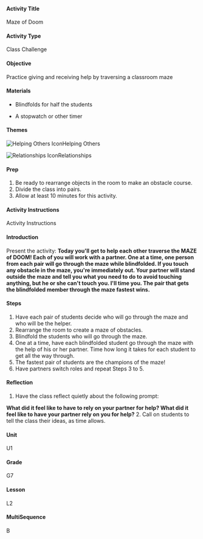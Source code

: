 #### Activity Title
Maze of Doom
#### Activity Type
Class Challenge
#### Objective
Practice giving and receiving help by traversing a classroom maze
#### Materials
-  Blindfolds for half the students

-  A stopwatch or other timer
#### Themes
![Helping Others Icon](http://v5cmservice.secondstep.org/MS3TP_IMAGES/SKILLS/SKILLS_SMALL_IMAGES/helping-others-sm.png)Helping Others
 
![Relationships Icon](http://v5cmservice.secondstep.org/MS3TP_IMAGES/SKILLS/SKILLS_SMALL_IMAGES/relationships-sm.png)Relationships
 

#### Prep
1. Be ready to rearrange objects in the room to make an obstacle course.
2. Divide the class into pairs.
3. Allow at least 10 minutes for this activity.

#### Activity Instructions
Activity Instructions
#### Introduction
Present the activity: **Today you'll get to help each other traverse the MAZE of DOOM! Each of you will work with a partner. One at a time, one person from each pair will go through the maze while blindfolded. If you touch any obstacle in the maze, you're immediately out. Your partner will stand outside the maze and tell you what you need to do to avoid touching anything, but he or she can't touch you. I'll time you. The pair that gets the blindfolded member through the maze fastest wins.**
#### Steps
1. Have each pair of students decide who will go through the maze and who will be the helper.
2. Rearrange the room to create a maze of obstacles.
3. Blindfold the students who will go through the maze.
4. One at a time, have each blindfolded student go through the maze with the help of his or her partner. Time how long it takes for each student to get all the way through.
5. The fastest pair of students are the champions of the maze!
6. Have partners switch roles and repeat Steps 3 to 5.

#### Reflection
1. Have the class reflect quietly about the following prompt:

**What did it feel like to have to rely on your partner for help? What did it feel like to have your partner rely on you for help?**
2. Call on students to tell the class their ideas, as time allows.

#### Unit
U1
#### Grade
G7
#### Lesson
L2
#### MultiSequence
B
